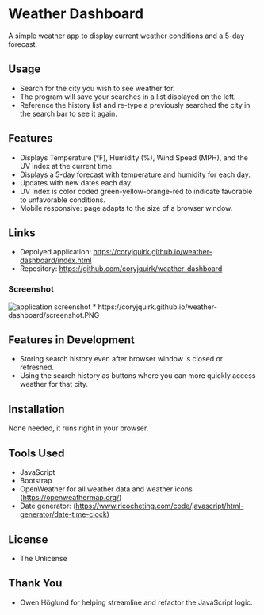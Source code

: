 # Weather Dashboard
A simple weather app to display current weather conditions and a 5-day forecast.

## Usage
* Search for the city you wish to see weather for. 
* The program will save your searches in a list displayed on the left.
* Reference the history list and re-type a previously searched the city in the search bar to see it again.

## Features
* Displays Temperature (°F), Humidity (%), Wind Speed (MPH), and the UV index at the current time.
* Displays a 5-day forecast with temperature and humidity for each day.
* Updates with new dates each day.
* UV Index is color coded green-yellow-orange-red to indicate favorable to unfavorable conditions.
* Mobile responsive: page adapts to the size of a browser window.

## Links
* Depolyed application: https://coryjquirk.github.io/weather-dashboard/index.html
* Repository: https://github.com/coryjquirk/weather-dashboard

### Screenshot
<img src="https://coryjquirk.github.io/weather-dashboard/screenshot.PNG" alt="application screenshot">
* https://coryjquirk.github.io/weather-dashboard/screenshot.PNG

## Features in Development
* Storing search history even after browser window is closed or refreshed.
* Using the search history as buttons where you can more quickly access weather for that city.

## Installation
None needed, it runs right in your browser.

## Tools Used
* JavaScript
* Bootstrap
* OpenWeather for all weather data and weather icons (https://openweathermap.org/)
* Date generator: (https://www.ricocheting.com/code/javascript/html-generator/date-time-clock)

## License
* The Unlicense

## Thank You
* Owen Höglund for helping streamline and refactor the JavaScript logic.
